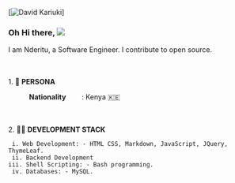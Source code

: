 [![David Kariuki](https://img.shields.io/badge/DN-DENNIS%20NDERITU-blue)]

### Oh Hi there, ![](https://user-images.githubusercontent.com/18350557/176309783-0785949b-9127-417c-8b55-ab5a4333674e.gif) 
I am Nderitu, a Software Engineer. I contribute to open source.<br>

<br><br>1.  🧑 **PERSONA**<br>

&emsp;&emsp;&emsp;**Nationality**&emsp;&emsp;&nbsp;: Kenya 🇰🇪<br>


<br><br> 2.  🧑‍💼 **DEVELOPMENT STACK**<br>
              
     i. Web Development: - HTML CSS, Markdown, JavaScript, JQuery, ThymeLeaf.               
     ii. Backend Development               
    iii. Shell Scripting: - Bash programming.    
     iv. Databases: - MySQL.
 

